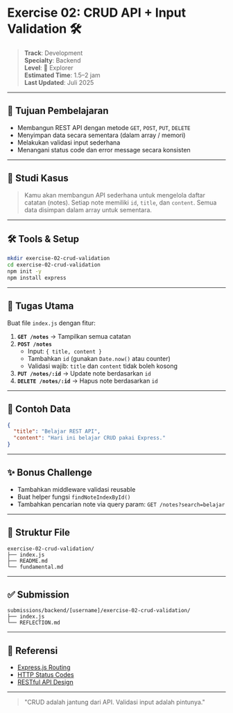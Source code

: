 # Exercise 02: CRUD API + Input Validation 🛠️

> **Track**: Development  
> **Specialty**: Backend  
> **Level**: 🌿 Explorer  
> **Estimated Time**: 1.5–2 jam  
> **Last Updated**: Juli 2025

---

## 🎯 Tujuan Pembelajaran

- Membangun REST API dengan metode `GET`, `POST`, `PUT`, `DELETE`
- Menyimpan data secara sementara (dalam array / memori)
- Melakukan validasi input sederhana
- Menangani status code dan error message secara konsisten

---

## 📖 Studi Kasus

> Kamu akan membangun API sederhana untuk mengelola daftar catatan (notes). Setiap note memiliki `id`, `title`, dan `content`. Semua data disimpan dalam array untuk sementara.

---

## 🛠 Tools & Setup

```bash
mkdir exercise-02-crud-validation
cd exercise-02-crud-validation
npm init -y
npm install express
```

---

## 🔧 Tugas Utama

Buat file `index.js` dengan fitur:

1. **`GET /notes`** → Tampilkan semua catatan
2. **`POST /notes`**
   - Input: `{ title, content }`
   - Tambahkan `id` (gunakan `Date.now()` atau counter)
   - Validasi wajib: `title` dan `content` tidak boleh kosong
3. **`PUT /notes/:id`** → Update note berdasarkan `id`
4. **`DELETE /notes/:id`** → Hapus note berdasarkan `id`

---

## 🧪 Contoh Data
```json
{
  "title": "Belajar REST API",
  "content": "Hari ini belajar CRUD pakai Express."
}
```

---

## ✨ Bonus Challenge

- Tambahkan middleware validasi reusable
- Buat helper fungsi `findNoteIndexById()`
- Tambahkan pencarian note via query param: `GET /notes?search=belajar`

---

## 📁 Struktur File
```
exercise-02-crud-validation/
├── index.js
├── README.md
└── fundamental.md
```

---

## ✅ Submission
```
submissions/backend/[username]/exercise-02-crud-validation/
├── index.js
└── REFLECTION.md
```

---

## 🔗 Referensi
- [Express.js Routing](https://expressjs.com/en/guide/routing.html)
- [HTTP Status Codes](https://developer.mozilla.org/en-US/docs/Web/HTTP/Status)
- [RESTful API Design](https://restfulapi.net/)

---

> "CRUD adalah jantung dari API. Validasi input adalah pintunya."

